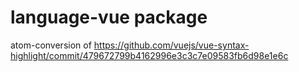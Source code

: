 # language-vue package

atom-conversion of https://github.com/vuejs/vue-syntax-highlight/commit/479672799b4162996e3c3c7e09583fb6d98e1e6c
